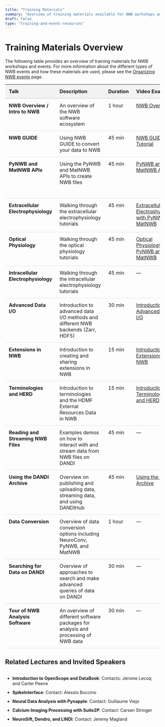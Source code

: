 ```yaml
---
title: "Training Materials"
summary: "Overview of training materials available for NWB workshops and events."
draft: false
type: "training-and-event-resources"
---
```


# Training Materials Overview

The following table provides an overview of training materials for NWB workshops and events. For more information about the different types of NWB events and how these materials are used, please see the <a href="/organizing-nwb-events/" target="_blank">Organizing NWB events</a> page.

<style>
.training-table {
  width: 100%;
  border-collapse: collapse;
  margin-bottom: 2rem;
}
.training-table th {
  background-color: #f2f2f2;
  text-align: left;
  padding: 12px;
  font-weight: bold;
  border-bottom: 2px solid #ddd;
}
.training-table td {
  padding: 12px;
  border-bottom: 1px solid #ddd;
  vertical-align: top;
}
.training-table tr:hover {
  background-color: #f5f5f5;
}
.training-table .duration {
  white-space: nowrap;
  width: 80px;
}
.resource-link {
  display: inline-block;
  margin-bottom: 5px;
}
</style>

<table class="training-table">
  <thead>
    <tr>
      <th>Talk</th>
      <th>Description</th>
      <th class="duration">Duration</th>
      <th>Video Examples</th>
      <th>Slides</th>
    </tr>
  </thead>
  <tbody>
    <tr>
      <td><strong>NWB Overview / Intro to NWB</strong></td>
      <td>An overview of the NWB software ecosystem</td>
      <td class="duration">1 hour</td>
      <td><a href="https://www.youtube.com/watch?v=xZiSesEVA3o&list=PL5wPNhoBP0ZB2sLuRKWqwgXf9V3FRl1bw" target="_blank" class="resource-link">NWB Overview</a></td>
      <td>
        <a href="https://docs.google.com/presentation/d/1yFBDGcjRnVuY-atBKlzqeN8WKiwi8rrQ/edit?usp=drive_web&ouid=108945682556816120528&rtpof=true" target="_blank" class="resource-link">NWB Overview</a><br>
        <a href="https://docs.google.com/presentation/d/1o3T1ZH38B3C6GmMqVTOpdeFe1HFS4hkJpd8pGUSdA6I/edit" target="_blank" class="resource-link">Intro to NWB and DANDI</a>
      </td>
    </tr>
    <tr>
      <td><strong>NWB GUIDE</strong></td>
      <td>Using NWB GUIDE to convert your data to NWB</td>
      <td class="duration">45 min</td>
      <td><a href="https://www.youtube.com/watch?v=EhhdDVuHAZ0&list=PL5wPNhoBP0ZB2sLuRKWqwgXf9V3FRl1bw&index=2" target="_blank" class="resource-link">NWB GUIDE Tutorial</a></td>
      <td>Walk through <a href="https://nwb-guide.readthedocs.io/en/stable/tutorials/index.html" target="_blank" class="resource-link">GUIDE tutorials</a></td>
    </tr>
    <tr>
      <td><strong>PyNWB and MatNWB APIs</strong></td>
      <td>Using the PyNWB and MatNWB APIs to create NWB files</td>
      <td class="duration">45 min</td>
      <td><a href="https://www.youtube.com/watch?v=pidQphoPgsg&list=PL5wPNhoBP0ZB2sLuRKWqwgXf9V3FRl1bw&index=3" target="_blank" class="resource-link">PyNWB and MatNWB APIs</a></td>
      <td>
        Walk through <a href="https://pynwb.readthedocs.io/en/stable/tutorials/general/plot_file.html" target="_blank" class="resource-link">PyNWB NWB File Basics</a> tutorial and 
        <a href="https://matnwb.readthedocs.io/en/latest/pages/tutorials/intro.html" target="_blank" class="resource-link">Intro to MatNWB</a>
      </td>
    </tr>
    <tr>
      <td><strong>Extracellular Electrophysiology</strong></td>
      <td>Walking through the extracellular electrophysiology tutorials</td>
      <td class="duration">45 min</td>
      <td><a href="https://www.youtube.com/watch?v=iSL34y1RjA4&list=PL5wPNhoBP0ZB2sLuRKWqwgXf9V3FRl1bw&index=4" target="_blank" class="resource-link">Extracellular Electrophysiology with PyNWB and MatNWB</a></td>
      <td>Walk through <a href="https://pynwb.readthedocs.io/en/stable/tutorials/domain/ecephys.html" target="_blank" class="resource-link">Ecephys Tutorial</a></td>
    </tr>
    <tr>
      <td><strong>Optical Physiology</strong></td>
      <td>Walking through the optical physiology tutorials</td>
      <td class="duration">45 min</td>
      <td><a href="https://www.youtube.com/watch?v=nJTK4dNGejk&list=PL5wPNhoBP0ZB2sLuRKWqwgXf9V3FRl1bw&index=5" target="_blank" class="resource-link">Optical Physiology with PyNWB and MatNWB</a></td>
      <td>Walk through <a href="https://pynwb.readthedocs.io/en/stable/tutorials/domain/ophys.html" target="_blank" class="resource-link">Ophys Tutorial</a></td>
    </tr>
    <tr>
      <td><strong>Intracellular Electrophysiology</strong></td>
      <td>Walking through the intracellular electrophysiology tutorials</td>
      <td class="duration">45 min</td>
      <td>&mdash;</td>
      <td><a href="https://docs.google.com/presentation/d/1AIrci0NjZdXrlWebhUXJiKocUl6Z7BNP/edit?usp=drive_web&ouid=108945682556816120528&rtpof=true" target="_blank" class="resource-link">Intracellular Electrophysiology in NWB</a></td>
    </tr>
    <tr>
      <td><strong>Advanced Data I/O</strong></td>
      <td>Introduction to advanced data I/O methods and different NWB backends (Zarr, HDF5)</td>
      <td class="duration">30 min</td>
      <td><a href="https://www.youtube.com/watch?v=f47yZxJ1w5k&list=PL5wPNhoBP0ZB2sLuRKWqwgXf9V3FRl1bw&index=6" target="_blank" class="resource-link">Introduction to Advanced Data I/O</a></td>
      <td><a href="https://docs.google.com/presentation/d/1scbnjqkV3BaYxgv8b2IwFOH5VUXri2E5_oXuV97SFoo/edit?usp=share_link" target="_blank" class="resource-link">NWB Backends and Advanced Data I/O</a></td>
    </tr>
    <tr>
      <td><strong>Extensions in NWB</strong></td>
      <td>Introduction to creating and sharing extensions in NWB</td>
      <td class="duration">15 min</td>
      <td><a href="https://www.youtube.com/watch?v=qBTeXyujAqo&list=PL5wPNhoBP0ZB2sLuRKWqwgXf9V3FRl1bw&index=8" target="_blank" class="resource-link">Introduction to Extensions to NWB</a></td>
      <td><a href="https://docs.google.com/presentation/d/1pYA5AIyewonZZMICLrEeJ_8A72Kxuc8H/edit?usp=drive_web&ouid=108945682556816120528&rtpof=true" target="_blank" class="resource-link">NWB Extensions</a></td>
    </tr>
    <tr>
      <td><strong>Terminologies and HERD</strong></td>
      <td>Introduction to terminologies and the HDMF External Resources Data in NWB</td>
      <td class="duration">15 min</td>
      <td><a href="https://www.youtube.com/watch?v=ILfPrV_8Zns&list=PL5wPNhoBP0ZB2sLuRKWqwgXf9V3FRl1bw&index=7" target="_blank" class="resource-link">Introduction to Terminologies and HERD</a></td>
      <td>Walk through <a href="https://drive.google.com/file/d/1DwDxjnQJMlz4sU3FsLwKKGbZtO4huH9B/view?usp=share_link" target="_blank" class="resource-link">Defining Terminologies Notebook</a></td>
    </tr>
    <tr>
      <td><strong>Reading and Streaming NWB Files</strong></td>
      <td>Examples demos on how to interact with and stream data from NWB files on DANDI</td>
      <td class="duration">45 min</td>
      <td>&mdash;</td>
      <td><a href="https://docs.google.com/presentation/d/15yC6_EH7JJf5-WOvU4YVR5C5GL8b36W9jWZRK_p4nZM/edit?slide=id.g35345bd726d_0_0#slide=id.g35345bd726d_0_0" target="_blank" class="resource-link">Reading and Streaming NWB Data</a></td>
    </tr>
    <tr>
      <td><strong>Using the DANDI Archive</strong></td>
      <td>Overview on publishing and uploading data, streaming data, and using DANDIHub</td>
      <td class="duration">45 min</td>
      <td><a href="https://www.youtube.com/watch?v=tVMIa6oY2TM" target="_blank" class="resource-link">Using the DANDI Archive</a></td>
      <td><a href="https://docs.google.com/presentation/d/1Gqs1hOIn7hwqJgca1SnAneugDbdS7cs55tv2B2r_ZAs/edit?slide=id.g2e5440d629d_0_160#slide=id.g2e5440d629d_0_160" target="_blank" class="resource-link">Intro to DANDI</a></td>
    </tr>
    <tr>
      <td><strong>Data Conversion</strong></td>
      <td>Overview of data conversion options including NeuroConv, PyNWB, and MatNWB</td>
      <td class="duration">1 hour</td>
      <td>&mdash;</td>
      <td><a href="https://docs.google.com/presentation/d/1-77qTcK0G-qAwjYMFlMdUV9hGIm2Lyfz3J-jjQdUwuE/edit" target="_blank" class="resource-link">NWB Data Conversion</a></td>
    </tr>
    <tr>
      <td><strong>Searching for Data on DANDI</strong></td>
      <td>Overview of approaches to search and make advanced queries of data on DANDI</td>
      <td class="duration">30 min</td>
      <td>&mdash;</td>
      <td><a href="https://docs.google.com/presentation/d/1-u_enw-vf6Llzz10O7rWvlL1I9IGP0gP4SPZfIcrLXA/edit?slide=id.g27a26132861_0_0#slide=id.g27a26132861_0_0" target="_blank" class="resource-link">Searching DANDI and Advanced Queries</a></td>
    </tr>
    <tr>
      <td><strong>Tour of NWB Analysis Software</strong></td>
      <td>An overview of different software packages for analysis and processing of NWB data</td>
      <td class="duration">30 min</td>
      <td>&mdash;</td>
      <td><a href="https://docs.google.com/presentation/d/1wRXF9zB083HA8rl8C068wlImIhJuxIohpqGPM8f4Rms/edit?slide=id.g2ead843b8b8_0_449#slide=id.g2ead843b8b8_0_449" target="_blank" class="resource-link">Tour of NWB Analysis Software</a></td>
    </tr>
  </tbody>
</table>

## Related Lectures and Invited Speakers

<style>
.speakers-list {
  margin: 2rem 0;
}
.speakers-list li {
  margin-bottom: 0.75rem;
}
</style>

<ul class="speakers-list">
  <li><strong>Introduction to OpenScope and DataBook</strong>: Contacts: Jerome Lecoq and Carter Peene</li>
  <li><strong>SpikeInterface</strong>: Contact: Alessio Buccino</li>
  <li><strong>Neural Data Analysis with Pynapple</strong>: Contact: Guillaume Viejo</li>
  <li><strong>Calcium Imaging Processing with Suite2P</strong>: Contact: Carsen Stringer</li>
  <li><strong>NeuroSift, Dendro, and LINDI</strong>: Contact: Jeremy Magland</li>
</ul>
